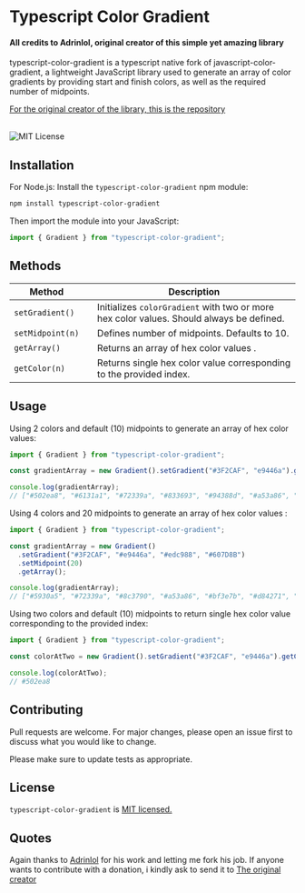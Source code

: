 <div>
    <h1>Typescript Color Gradient</h1>
    <h4>All credits to Adrinlol, original creator of this simple yet amazing library</h4>
    <p>typescript-color-gradient is a typescript native fork of javascript-color-gradient, a lightweight JavaScript library used to generate an array of color gradients by providing start and finish colors, as well as the required number of midpoints.</p>
    <a href="https://github.com/Adrinlol/javascript-color-gradient" style="font-size: xl">For the original creator of the library, this is the repository</a>
</div>
<br />

![MIT License](https://img.shields.io/npm/l/javascript-color-gradient)

## Installation

For Node.js: Install the `typescript-color-gradient` npm module:

```bash
npm install typescript-color-gradient
```

Then import the module into your JavaScript:

```typescript
import { Gradient } from "typescript-color-gradient";
```

<!-- ## Demo

[A demo is worth a thousand words](https://codesandbox.io/s/javascript-color-gradient-csgfd).

**Note:** All the examples are using ES6, be sure is supported in your browser or modify as needed, Chrome recommended. -->

## Methods

| Method           |     | Description                                                                              |
| ---------------- | --- | ---------------------------------------------------------------------------------------- |
| `setGradient()`  |     | Initializes `colorGradient` with two or more hex color values. Should always be defined. |
| `setMidpoint(n)` |     | Defines number of midpoints. Defaults to 10.                                             |
| `getArray()`     |     | Returns an array of hex color values .                                                   |
| `getColor(n)`    |     | Returns single hex color value corresponding to the provided index.                      |

## Usage

Using 2 colors and default (10) midpoints to generate an array of hex color values:

```typescript
import { Gradient } from "typescript-color-gradient";

const gradientArray = new Gradient().setGradient("#3F2CAF", "e9446a").getArray();

console.log(gradientArray);
// ["#502ea8", "#6131a1", "#72339a", "#833693", "#94388d", "#a53a86", "#b63d7f", "#c73f78", "#d84271", "#e9446a"]
```

Using 4 colors and 20 midpoints to generate an array of hex color values :

```javascript
import { Gradient } from "typescript-color-gradient";

const gradientArray = new Gradient()
  .setGradient("#3F2CAF", "#e9446a", "#edc988", "#607D8B")
  .setMidpoint(20)
  .getArray();

console.log(gradientArray);
// ["#5930a5", "#72339a", "#8c3790", "#a53a86", "#bf3e7b", "#d84271", "#e94b6c", "#ea5f70", "#ea7375", "#eb8779", …]
```

Using two colors and default (10) midpoints to return single hex color value corresponding to the provided index:

```javascript
import { Gradient } from "typescript-color-gradient";

const colorAtTwo = new Gradient().setGradient("#3F2CAF", "e9446a").getColor(2);

console.log(colorAtTwo);
// #502ea8
```

## Contributing

Pull requests are welcome. For major changes, please open an issue first to discuss what you would like to change.

Please make sure to update tests as appropriate.

## License

`typescript-color-gradient` is [MIT licensed.](https://github.com/NikPiermafrost/typescript-color-gradient/blob/master/LICENSE)

## Quotes
Again thanks to [Adrinlol](https://github.com/Adrinlol) for his work and letting me fork his job.
If anyone wants to contribute with a donation, i kindly ask to send it to [The original creator](https://www.buymeacoffee.com/adrinlol)
